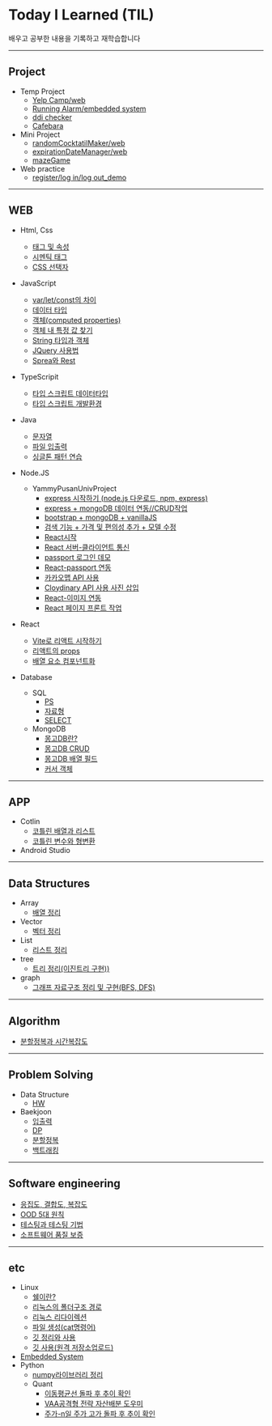 # Today I Learned (TIL)
 배우고 공부한 내용을 기록하고 재학습합니다

--------------------
## Project
  + Temp Project
    + [Yelp Camp/web](https://github.com/fkthfvk112/YelpCamp/tree/main)
    + [Running Alarm/embedded system](https://github.com/fkthfvk112/embedded_system/tree/main/TempProject)
    + [ddi checker](https://github.com/fkthfvk112/DDI_WEB)
    + [Cafebara](https://github.com/fkthfvk112/YammyPusanUniv)
  + Mini Project
    + [randomCocktatilMaker/web](https://github.com/fkthfvk112/randomCocktatilMaker)
    + [expirationDateManager/web](https://github.com/fkthfvk112/expirationDateManager)
    + [mazeGame](https://github.com/fkthfvk112/mazeGame)
  + Web practice
    + [register/log in/log out_demo](https://github.com/fkthfvk112/WEB_Practice/tree/main/hashPractice)
---------------------
## WEB
+ Html, Css
  + [태그 및 속성](https://doompa.tistory.com/170)
  + [시멘틱 태그](https://doompa.tistory.com/363)
  + [CSS 선택자](https://doompa.tistory.com/365)
+ JavaScript
  + [var/let/const의 차이](https://doompa.tistory.com/288)
  + [데이터 타입](https://doompa.tistory.com/290)
  + [객체(computed properties)](https://doompa.tistory.com/291)
  + [객체 내 특정 값 찾기](https://doompa.tistory.com/310)
  + [String 타입과 객체](https://doompa.tistory.com/364)
  + [JQuery 사용법](https://doompa.tistory.com/366)
  + [Sprea와 Rest](https://doompa.tistory.com/367)
+ TypeScripit
  + [타입 스크립트 데이터타입](https://jinseong134.notion.site/6d89d6ab17ae4c9db9bed8fa4e6424ca)
  + [타입 스크립트 개발환경](https://jinseong134.notion.site/05c724dac82f42c0947780ba663c271d)
+ Java
  + [문자열](https://jinseong134.notion.site/01b9b7571c6444528dfd2ce3ca771968)
  + [파일 입출력](https://jinseong134.notion.site/41ff9bec951c4150909086294e720de2)
  + [싱글톤 패턴 연습](https://github.com/fkthfvk112/AccountBook)
+ Node.JS
  + YammyPusanUnivProject
    + [express 시작하기 (node.js 다운로드, npm, express)](https://doompa.tistory.com/308)
    + [express + mongoDB 데이터 연동//CRUD작업](https://doompa.tistory.com/309)
    + [bootstrap + mongoDB + vanillaJS](https://doompa.tistory.com/325)
    + [검색 기능 + 가격 및 편의성 추가 + 모델 수정](https://doompa.tistory.com/332)
    + [React시작](https://doompa.tistory.com/334)
    + [React 서버-클라이언트 통신](https://doompa.tistory.com/335)
    + [passport 로그인 데모](https://doompa.tistory.com/339)
    + [React-passport 연동](https://doompa.tistory.com/345)
    + [카카오맵 API 사용](https://doompa.tistory.com/349)
    + [Cloydinary API 사용 사진 삽입](https://doompa.tistory.com/352)
    + [React-이미지 연동](https://doompa.tistory.com/357)
    + [React 페이지 프론트 작업](https://doompa.tistory.com/359)
    
 + React
   + [Vite로 리액트 시작하기](https://doompa.tistory.com/368)
   + [리액트의 props](https://doompa.tistory.com/369)
   + [배열 요소 컴포넌트화](https://doompa.tistory.com/370)
 + Database
   + SQL
     + [PS](https://jinseong134.notion.site/3dcf38830aec454f911085fa16728100) 
     + [자료형](https://jinseong134.notion.site/SQL-77eb4f35607c4a3abb72744dcb0c79d7)
     + [SELECT](https://jinseong134.notion.site/SELECT-e1c29ba1a0ba42be802c92185b65acec)
   + MongoDB
     + [몽고DB란?](https://doompa.tistory.com/360)
     + [몽고DB CRUD](https://doompa.tistory.com/361?category=1104031)
     + [몽고DB 배열 필드](https://doompa.tistory.com/362)
     + [커서 객체](https://jinseong134.notion.site/0fa99f77e95f466eb3b07fd102678e39)
---------------------
## APP
+ Cotlin
  + [코틀린 배열과 리스트](https://doompa.tistory.com/267?category=1018988)
  + [코틀린 변수와 형변환](https://doompa.tistory.com/266)
+ Android Studio

------------------------
## Data Structures
+ Array
  + [배열 정리](https://doompa.tistory.com/283?category=979915)
+ Vector
  + [벡터 정리](https://doompa.tistory.com/286?category=979915)
+ List
  + [리스트 정리](https://doompa.tistory.com/287)
+ tree
  + [트리 정리(이진트리 구현))](https://doompa.tistory.com/293)
+ graph
  + [그래프 자료구조 정리 및 구현(BFS, DFS)](https://doompa.tistory.com/296)
------------------------
## Algorithm 
 + [분할정복과 시간복잡도](https://doompa.tistory.com/358)
------------------------
## Problem Solving
+ Data Structure
  + [HW](https://github.com/fkthfvk112/C-_hw)
+ Baekjoon
  + [입출력](https://github.com/fkthfvk112/BJ_ps/tree/main/%EC%9E%85%EC%B6%9C%EB%A0%A5)
  + [DP](https://github.com/fkthfvk112/BJ_ps/tree/main/DP)
  + [분할정복](https://github.com/fkthfvk112/BJ_ps/tree/main/divide_conquer)
  + [백트래킹](https://github.com/fkthfvk112/BJ_ps/tree/main/backTracking)
-----------------------
## Software engineering
  + [응집도, 결합도, 복잡도](https://doompa.tistory.com/302)
  + [OOD 5대 원칙](https://doompa.tistory.com/303)
  + [테스팅과 테스팅 기법](https://doompa.tistory.com/297)
  + [소프트웨어 품질 보증](https://doompa.tistory.com/304)
-----------------------
## etc
+ Linux
  + [쉘이란?](https://doompa.tistory.com/259)
  + [리눅스의 폴더구조 경로](https://doompa.tistory.com/261)
  + [리눅스 리다이렉션](https://doompa.tistory.com/258)
  + [파일 생성(cat명령어)](https://doompa.tistory.com/260)
  + [깃 정리와 사용](https://doompa.tistory.com/269)
  + [깃 사용(원격 저장소업로드)](https://doompa.tistory.com/292)
+ [Embedded System](https://github.com/fkthfvk112/embedded_system)
+ Python
  + [numpy라이브러리 정리](https://doompa.tistory.com/312)
  + Quant
    + [이동평균선 돌파 후 추이 확인](https://github.com/fkthfvk112/quant/tree/main/%EC%9D%B4%ED%8F%89%EC%84%A0%2C%20%EA%B1%B0%EB%9E%98%EB%9F%89%20%EB%8F%8C%ED%8C%8C%20%ED%9B%84%20%EC%B6%94%EC%9D%B4)
    + [VAA공격형 전략 자산배분 도우미](https://github.com/fkthfvk112/quant/tree/main/VAA%EA%B3%B5%EA%B2%A9%ED%98%95%EC%A0%84%EB%9E%B5)
    + [주가-n일 주가 고가 돌파 후 추이 확인](https://github.com/fkthfvk112/quant/tree/main/n%EC%9D%BC_%EA%B3%A0%EA%B0%80%EB%8F%8C%ED%8C%8C)
